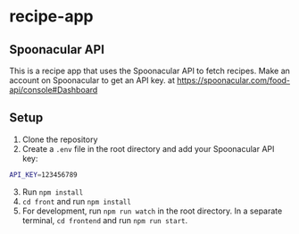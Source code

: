 # recipe-app

## Spoonacular API
This is a recipe app that uses the Spoonacular API to fetch recipes. Make an account on Spoonacular to get an API key. 
at https://spoonacular.com/food-api/console#Dashboard

## Setup

1. Clone the repository
2. Create a `.env` file in the root directory and add your Spoonacular API key:
```bash
API_KEY=123456789
```
3. Run `npm install`
4. `cd front` and run `npm install`
5. For development, run `npm run watch` in the root directory. In a separate terminal, `cd frontend` and run `npm run start`.

